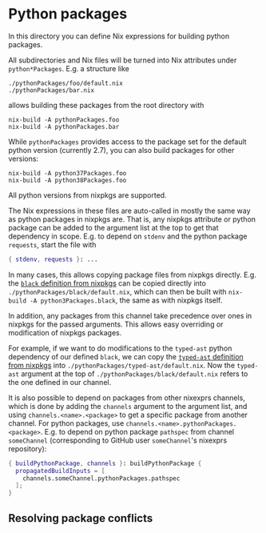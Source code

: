 # Python packages

In this directory you can define Nix expressions for building python packages.

All subdirectories and Nix files will be turned into Nix attributes under `python*Packages`. E.g. a structure like

```
./pythonPackages/foo/default.nix
./pythonPackages/bar.nix
```

allows building these packages from the root directory with

```
nix-build -A pythonPackages.foo
nix-build -A pythonPackages.bar
```

While `pythonPackages` provides access to the package set for the default python version (currently 2.7), you can also build packages for other versions:

```
nix-build -A python37Packages.foo
nix-build -A python38Packages.foo
```

All python versions from nixpkgs are supported.

The Nix expressions in these files are auto-called in mostly the same way as python packages in nixpkgs are. That is, any nixpkgs attribute or python package can be added to the argument list at the top to get that dependency in scope. E.g. to depend on `stdenv` and the python package `requests`, start the file with

```nix
{ stdenv, requests }: ...
```

In many cases, this allows copying package files from nixpkgs directly. E.g. the [`black` definition from nixpkgs](https://github.com/NixOS/nixpkgs/blob/master/pkgs/development/python-modules/black/default.nix) can be copied directly into `./pythonPackages/black/default.nix`, which can then be built with `nix-build -A python3Packages.black`, the same as with nixpkgs itself.

In addition, any packages from this channel take precedence over ones in nixpkgs for the passed arguments. This allows easy overriding or modification of nixpkgs packages.

For example, if we want to do modifications to the `typed-ast` python dependency of our defined `black`, we can copy the [`typed-ast` definition from nixpkgs](https://github.com/NixOS/nixpkgs/blob/master/pkgs/development/python-modules/typed-ast/default.nix) into `./pythonPackages/typed-ast/default.nix`. Now the `typed-ast` argument at the top of `./pythonPackages/black/default.nix` refers to the one defined in our channel.

It is also possible to depend on packages from other nixexprs channels, which is done by adding the `channels` argument to the argument list, and using `channels.<name>.<package>` to get a specific package from another channel. For python packages, use `channels.<name>.pythonPackages.<package>`. E.g. to depend on python package `pathspec` from channel `someChannel` (corresponding to GitHub user `someChannel`'s nixexprs repository):

```nix
{ buildPythonPackage, channels }: buildPythonPackage {
  propagatedBuildInputs = [
    channels.someChannel.pythonPackages.pathspec
  ];
}
```

## Resolving package conflicts
